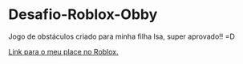# Desafio-Roblox-Obby
Jogo de obstáculos criado para minha filha Isa, super aprovado!! =D

[Link para o meu place no Roblox.](https://www.roblox.com/games/10432648346/Obby-vanessabarros)


